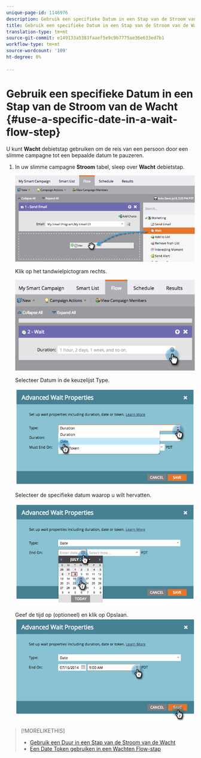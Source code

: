 ```yaml
---
unique-page-id: 1146976
description: Gebruik een specifieke Datum in een Stap van de Stroom van de Wacht - Marketo DOS - de Documentatie van het Product
title: Gebruik een specifieke Datum in een Stap van de Stroom van de Wacht
translation-type: tm+mt
source-git-commit: e149133a5383faaef5e9c9b7775ae36e633ed7b1
workflow-type: tm+mt
source-wordcount: '109'
ht-degree: 0%

---
```



# Gebruik een specifieke Datum in een Stap van de Stroom van de Wacht {#use-a-specific-date-in-a-wait-flow-step}

U kunt **Wacht** debietstap gebruiken om de reis van een persoon door een slimme campagne tot een bepaalde datum te pauzeren.

1. In uw slimme campagne **Stroom** tabel, sleep over **Wacht** debietstap.

   ![](assets/image2014-9-22-11-3a50-3a55.png)

   Klik op het tandwielpictogram rechts.

   ![](assets/image2014-9-22-11-3a50-3a59.png)

   Selecteer Datum in de keuzelijst Type.

   ![](assets/image2014-9-22-11-3a51-3a27.png)

   Selecteer de specifieke datum waarop u wilt hervatten.

   ![](assets/image2014-9-22-11-3a51-3a20.png)

   Geef de tijd op (optioneel) en klik op Opslaan.
   ![](assets/image2014-9-22-11-3a51-3a13.png)

>[!MORELIKETHIS]
>
>* [Gebruik een Duur in een Stap van de Stroom van de Wacht](use-a-duration-in-a-wait-flow-step.md)
>* [Een Date Token gebruiken in een Wachten Flow-stap](use-a-date-token-in-a-wait-flow-step.md)

>



